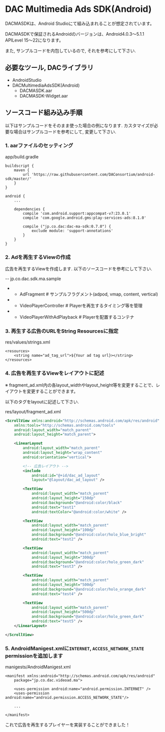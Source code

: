 # DAC Multimedia Ads SDK(Android)

DACMASDKは、Android Studioにて組み込まれることが想定されています。

DACMASDKで保証されるAndroidのバージョンは、Android4.0.3～5.1.1 APILevel 15～22になります。

また, サンプルコードを内包しているので, それを参考にして下さい.


## 必要なツール, DACライブラリ

+ AndroidStudio
+ DACMultimediaAdsSDK(Android)
  - DACMASDK.aar
  - DACMASDK-Widget.aar


## ソースコード組み込み手順

以下はサンプルコードをそのまま使った場合の例になります.
カスタマイズが必要な場合はサンプルコードを参考にして, 変更して下さい.


### 1. aarファイルのセッティング

app/build.gradle

```
buildscript {
    maven {
        url 'https://raw.githubusercontent.com/DAConsortium/android-sdk/master/'
    }
}

android {
    ...

    dependencies {
        compile 'com.android.support:appcompat-v7:23.0.1'
        compile 'com.google.android.gms:play-services-ads:8.1.0'

        compile ("jp.co.dac:dac-ma-sdk:0.7.0") {
            exclude module: 'support-annotations'
        }
    }
}
```


### 2. Adを再生するViewの作成

広告を再生するViewを作成します. 以下のソースコードを参考にして下さい.

-- jp.co.dac.sdk.ma.sample
-    - AdFragment                     # サンプルフラグメント(adpod, vmap, content, vertical)
-    - VideoPlayerController          # Playerを再生するタイミング等を管理
-    - VideoPlayerWithAdPlayback      # Playerを配置するコンテナ


### 3. 再生する広告のURLをString Resourcesに指定

res/values/strings.xml

```
<resources>
    <string name="ad_tag_url">${Your ad tag url}></string>
</resources>
```


### 4. 広告を再生するViewをレイアウトに記述

※ fragment_ad.xml内の各layout_widthやlayout_height等を変更することで、レイアウトを変更することができます。

以下のタグをlayoutに記述して下さい.

res/layout/fragment_ad.xml

```xml
<ScrollView xmlns:android="http://schemas.android.com/apk/res/android"
    xmlns:tools="http://schemas.android.com/tools"
    android:layout_width="match_parent"
    android:layout_height="match_parent">

    <LinearLayout
        android:layout_width="match_parent"
        android:layout_height="wrap_content"
        android:orientation="vertical">

        <!-- 広告レイアウト -->
        <include
            android:id="@+id/dac_ad_layout"
            layout="@layout/dac_ad_layout" />

        <TextView
            android:layout_width="match_parent"
            android:layout_height="150dp"
            android:background="@android:color/black"
            android:text="test1"
            android:textColor="@android:color/white" />

        <TextView
            android:layout_width="match_parent"
            android:layout_height="100dp"
            android:background="@android:color/holo_blue_bright"
            android:text="test2" />

        <TextView
            android:layout_width="match_parent"
            android:layout_height="300dp"
            android:background="@android:color/holo_green_dark"
            android:text="test3" />

        <TextView
            android:layout_width="match_parent"
            android:layout_height="500dp"
            android:background="@android:color/holo_orange_dark"
            android:text="test4" />

        <TextView
            android:layout_width="match_parent"
            android:layout_height="500dp"
            android:background="@android:color/holo_green_dark"
            android:text="test5" />
    </LinearLayout>

</ScrollView>

```


### 5. AndroidManigest.xmlに`INTERNET`, `ACCESS_NETWORK_STATE` permissionを追加します

manigests/AndroidManigest.xml

```
<manifest xmlns:android="http://schemas.android.com/apk/res/android"
    package="jp.co.dac.videoad.ma">

    <uses-permission android:name="android.permission.INTERNET" />
    <uses-permission android:name="android.permission.ACCESS_NETWORK_STATE"/>

    ...

</manifest>
```

これで広告を再生するプレイヤーを実装することができました！
